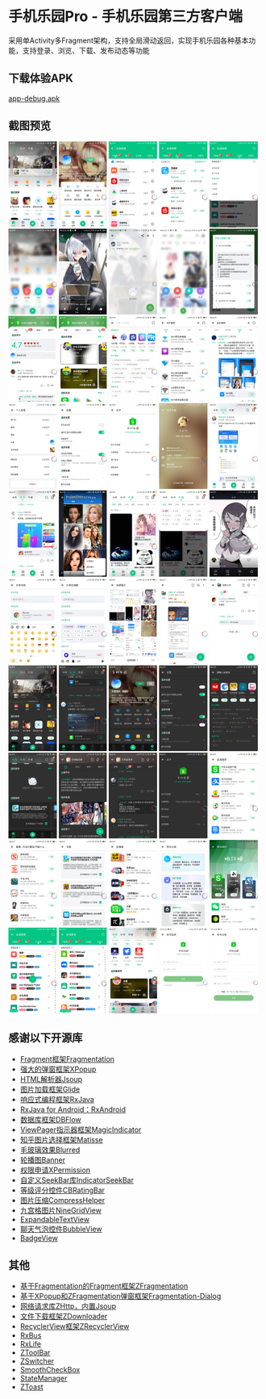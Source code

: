 # 手机乐园Pro - 手机乐园第三方客户端
采用单Activity多Fragment架构，支持全局滑动返回，实现手机乐园各种基本功能，支持登录、浏览、下载、发布动态等功能

## 下载体验APK
[app-debug.apk](/app-debug.apk)

## 截图预览
<div>
    <img src="screenshots/screenshot0.jpg" width="19%">
    <img src="screenshots/screenshot1.jpg" width="19%">
    <img src="screenshots/screenshot2.jpg" width="19%">
    <img src="screenshots/screenshot3.jpg" width="19%">
    <img src="screenshots/screenshot4.jpg" width="19%">
    <img src="screenshots/screenshot5.jpg" width="19%">
    <img src="screenshots/screenshot6.jpg" width="19%">
    <img src="screenshots/screenshot7.jpg" width="19%">
    <img src="screenshots/screenshot8.jpg" width="19%">
    <img src="screenshots/screenshot9.jpg" width="19%">
    <img src="screenshots/screenshot10.jpg" width="19%">
    <img src="screenshots/screenshot11.jpg" width="19%">
    <img src="screenshots/screenshot12.jpg" width="19%">
    <img src="screenshots/screenshot13.jpg" width="19%">
    <img src="screenshots/screenshot14.jpg" width="19%">
    <img src="screenshots/screenshot15.jpg" width="19%">
    <img src="screenshots/screenshot16.jpg" width="19%">
    <img src="screenshots/screenshot17.jpg" width="19%">
    <img src="screenshots/screenshot18.jpg" width="19%">
    <img src="screenshots/screenshot19.jpg" width="19%">
    <img src="screenshots/screenshot20.jpg" width="19%">
    <img src="screenshots/screenshot21.jpg" width="19%">
    <img src="screenshots/screenshot22.jpg" width="19%">
    <img src="screenshots/screenshot23.jpg" width="19%">
    <img src="screenshots/screenshot24.jpg" width="19%">
    <img src="screenshots/screenshot25.jpg" width="19%">
    <img src="screenshots/screenshot26.jpg" width="19%">
    <img src="screenshots/screenshot27.jpg" width="19%">
    <img src="screenshots/screenshot28.jpg" width="19%">
    <img src="screenshots/screenshot29.jpg" width="19%">
    <img src="screenshots/screenshot30.jpg" width="19%">
    <img src="screenshots/screenshot31.jpg" width="19%">
    <img src="screenshots/screenshot32.jpg" width="19%">
    <img src="screenshots/screenshot33.jpg" width="19%">
    <img src="screenshots/screenshot34.jpg" width="19%">
    <img src="screenshots/screenshot35.jpg" width="19%">
    <img src="screenshots/screenshot36.jpg" width="19%">
    <img src="screenshots/screenshot37.jpg" width="19%">
    <img src="screenshots/screenshot38.jpg" width="19%">
    <img src="screenshots/screenshot39.jpg" width="19%">
    <img src="screenshots/screenshot40.jpg" width="19%">
    <img src="screenshots/screenshot41.jpg" width="19%">
    <img src="screenshots/screenshot42.jpg" width="19%">
    <img src="screenshots/screenshot43.jpg" width="19%">
    <img src="screenshots/screenshot44.jpg" width="19%">
    <img src="screenshots/screenshot45.jpg" width="19%">
    <img src="screenshots/screenshot46.jpg" width="19%">
    <img src="screenshots/screenshot47.jpg" width="19%">
    <img src="screenshots/screenshot48.jpg" width="19%">
    <img src="screenshots/screenshot49.jpg" width="19%">
</div>

## 感谢以下开源库

- [Fragment框架Fragmentation](https://github.com/Z-P-J/Fragmentation)
- [强大的弹窗框架XPopup](https://github.com/li-xiaojun/XPopup)
- [HTML解析器Jsoup](https://github.com/jhy/jsoup)
- [图片加载框架Glide](https://github.com/bumptech/glide)
- [响应式编程框架RxJava](https://github.com/ReactiveX/RxJava)
- [RxJava for Android：RxAndroid](https://github.com/ReactiveX/RxAndroid)
- [数据库框架DBFlow](https://github.com/agrosner/DBFlow)
- [ViewPager指示器框架MagicIndicator](https://github.com/hackware1993/MagicIndicator)
- [知乎图片选择框架Matisse](https://github.com/zhihu/Matisse)
- [毛玻璃效果Blurred](https://github.com/goweii/Blurred)
- [轮播图Banner](https://github.com/AlpsDog/Banner)
- [权限申请XPermission](https://github.com/li-xiaojun/XPermission)
- [自定义SeekBar库IndicatorSeekBar](https://github.com/warkiz/IndicatorSeekBar)
- [等级评分控件CBRatingBar](https://github.com/CB-ysx/CBRatingBar)
- [图片压缩CompressHelper](https://github.com/nanchen2251/CompressHelper)
- [九宫格图片NineGridView](https://github.com/Vanish136/NineGridView)
- [ExpandableTextView](https://github.com/MZCretin/ExpandableTextView)
- [聊天气泡控件BubbleView](https://github.com/houtrry/BubbleView)
- [BadgeView](https://github.com/qstumn/BadgeView)


## 其他

- [基于Fragmentation的Fragment框架ZFragmentation](https://github.com/Z-P-J/Fragmentation)
- [基于XPopup和ZFragmentation弹窗框架Fragmentation-Dialog](https://github.com/Z-P-J/Fragmentation-Dialog)
- [网络请求库ZHttp，内置Jsoup](https://github.com/Z-P-J/ZHttp)
- [文件下载框架ZDownloader](https://github.com/Z-P-J/ZDownloader)
- [RecyclerView框架ZRecyclerView](https://github.com/Z-P-J/ZRecyclerView)
- [RxBus](https://github.com/Z-P-J/RxBus)
- [RxLife](https://github.com/Z-P-J/RxLife)
- [ZToolBar](https://github.com/Z-P-J/ZToolBar)
- [ZSwitcher](https://github.com/Z-P-J/ZSwitcher)
- [SmoothCheckBox](https://github.com/Z-P-J/SmoothCheckBox)
- [StateManager](https://github.com/Z-P-J/StateManager)
- [ZToast](https://github.com/Z-P-J/ZToast)
